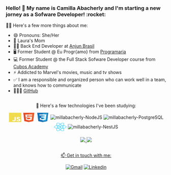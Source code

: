 <h3> Hello! 👋 My name is Camilla Abacherly and I'm starting a new jorney as a Sofware Developer! :rocket: </h3> 

💁‍♀️ Here's a few more things about me:

- 😄 Pronouns: She/Her
- 👧 Laura's Mom
- 👩‍💻 Back End Developer at [Anjun Brasil](https://github.com/anjun-brasil "Anjun Brasil")
- 🖥️ Former Student @ Eu Progr{amo} from [Programaria](https://www.programaria.org/ "Programaria")
- 💻 Former Student @ the Full Stack Sofware Developer course from [Cubos Academy](https://cubos.academy/ "Cubos Academy") 
- ⚡ Addicted to Marvel's movies, music and tv shows
- ✅ I am a responsible and organized person who can work well in a team, and knows how to communicate
- 👩🏻‍🚀 [GitHub](https://github.com/camilla-barboza "Github Profissional")
  
##
<div align="center">

🌱 Here's a few technologies I've been studying:
  
<div style="display: inline_block">
  <img align="center" alt="millabacherly-Js" height="30" width="40" src="https://raw.githubusercontent.com/devicons/devicon/master/icons/javascript/javascript-plain.svg">
  <img align="center" alt="millabacherly-HTML" height="30" width="40" src="https://raw.githubusercontent.com/devicons/devicon/master/icons/html5/html5-original.svg">
  <img align="center" alt="millabacherly-CSS" height="30" width="40" src="https://raw.githubusercontent.com/devicons/devicon/master/icons/css3/css3-original.svg">
  <img align="center" alt="millabacherly-NodeJS" height="30" width="40" src="https://cdn.jsdelivr.net/gh/devicons/devicon/icons/nodejs/nodejs-original.svg">
  <img align="center" alt="millabacherly-PostgreSQL" height="30" width="40" src="https://cdn.jsdelivr.net/gh/devicons/devicon/icons/postgresql/postgresql-original.svg">
  <img align="center" alt="millabacherly-React" height="30" width="40" src="https://raw.githubusercontent.com/devicons/devicon/master/icons/react/react-original.svg">
  <img align="center" alt="millabacherly-NestJS" height="30"  src="https://user-images.githubusercontent.com/92707340/226425265-39d6d3e6-b596-4286-9d33-a36064292667.png">

</div>
</div>
  <br>
<div align="center">
  <a href="https://github.com/millabacherly">
  <img height="140em" src="https://github-readme-stats.vercel.app/api?username=millabacherly&show_icons=true&theme=radical&include_all_commits=true&count_private=true"/>
  <img height="140em" src="https://github-readme-stats.vercel.app/api/top-langs/?username=millabacherly&layout=compact&langs_count=7&theme=radical"/>
</div>
  
##
<div align="center">
  <p> 📫 Get in touch with me: </p>
  
<a href="mailto:millabacherly@gmail.com" target="_blank">
  <img alt="Gmail" src="https://img.icons8.com/clouds/100/000000/gmail-new.png" /></a> 
<a href="https://www.linkedin.com/in/camilla-abacherly-barboza/" target="_blank">
  <img alt="Linkedin" src="https://img.icons8.com/clouds/100/000000/linkedin.png" /></a>

</div>
     
     
 



<!--
**millabacherly/millabacherly** is a ✨ _special_ ✨ repository because its `README.md` (this file) appears on your GitHub profile.

Here are some ideas to get you started:

- 🔭 I’m currently working on ...
- 🌱 I’m currently learning ...
- 👯 I’m looking to collaborate on ...
- 🤔 I’m looking for help with ...
- 💬 Ask me about ...
- 📫 How to reach me: ...
- 😄 Pronouns: ...
- ⚡ Fun fact: ...

  Olá! 👋 Meu nome é Camilla Abacherly e estou iniciando minha jornada como desenvolvedora! :rocket: </p> </h3> 

- 😄 Pronomes: Ela/Dela/She/Her
- 👧 Mãe da Laura 
- 🖥️ Ex-aluna do curso Eu Progr{amo} da [Programaria](https://www.programaria.org/ "Programaria")
- 💻 Ex-Aluna do curso de Desenvolvimento de Software da [Cubos Academy](https://cubos.academy/ "Cubos Academy") 
- ⚡ Curiosidades: Viciada em séries e filmes da Marvel
- ✅ Principais habilidades: Trabalho em equipe, comunicação, responsabilidades e organização.
- 🔍 Em busca da minha 1º oportunidade na área de tecnologia.

-->
     


